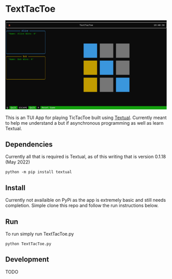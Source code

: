 # TextTacToe

![View Of TextTacToe](img/TextTacToe_gh.png "TextTacToe View")

This is an TUI App for playing TicTacToe built using [Textual](https://github.com/willmcgugan/textual/). Currently meant to help me understand a but if asynchronous programming as well as learn Textual.

## Dependencies

Currently all that is required is Textual, as of this writing that is version 0.1.18 (May 2022)
```
python -m pip install textual 
```

## Install

Currently not availaible on PyPi as the app is extremely basic and still needs completion. Simple clone this repo and follow the run instructions below.

## Run

To run simply run TextTacToe.py

```
python TextTacToe.py
```

## Development 
TODO